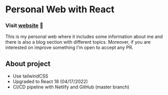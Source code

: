 # Personal Web with React

### Visit [website](https://jrodriguezo.netlify.app/) :rocket:

This is my personal web where it includes some information about me and there is also a blog section with different topics. Moreover, if you are interested on improve something I'm open to accept any PR.

## About project
- Use tailwindCSS
- Upgraded to React 18 (04/17/2022)
- CI/CD pipeline with Netlify and GitHub (master branch)
